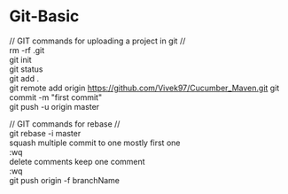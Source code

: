 # Git-Basic
// GIT commands for uploading a project in git  //                                                                          
    rm -rf .git                                                                                                  
    git init                                                                                                 
    git status                                                                                                 
    git add .                                                                                                 
    git remote add origin https://github.com/Vivek97/Cucumber_Maven.git
    git commit -m "first commit"                                                                                               
    git push -u origin master                                                                                                 
                                                                              
// GIT commands for rebase  //                                                                              
    git rebase -i master                                                                                   
    squash multiple commit to one mostly first one                                                                                   
    :wq                                                                                   
    delete comments keep one comment                                                                                   
    :wq                                                                                   
    git push origin -f branchName                                                                                   
